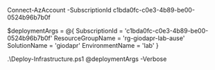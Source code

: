 Connect-AzAccount -SubscriptionId c1bda0fc-c0e3-4b89-be00-0524b96b7b0f

$deploymentArgs = @{
    SubscriptionId    = 'c1bda0fc-c0e3-4b89-be00-0524b96b7b0f'
    ResourceGroupName = 'rg-giodapr-lab-ause'
    SolutionName      = 'giodapr'
    EnvironmentName   = 'lab'
}

.\Deploy-Infrastructure.ps1 @deploymentArgs -Verbose